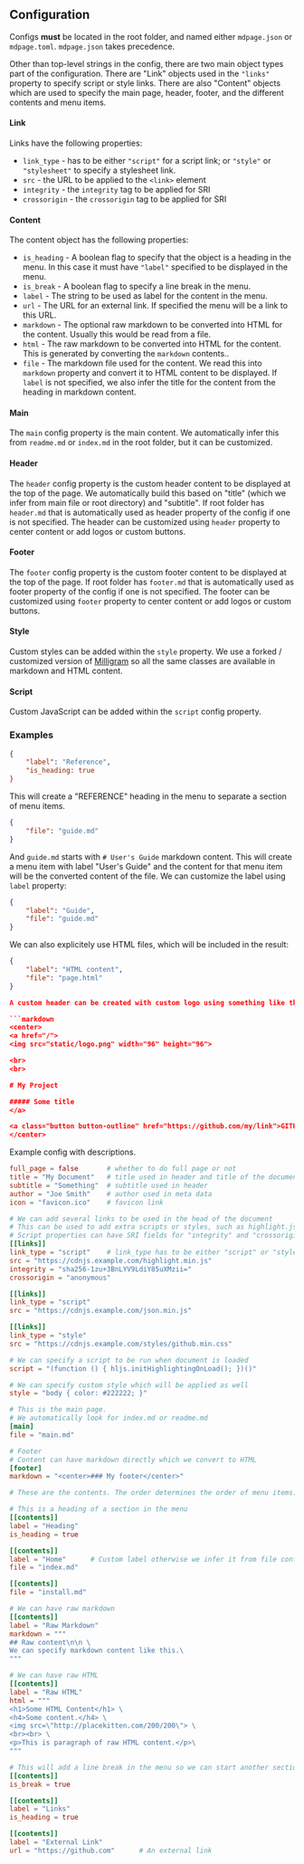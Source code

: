 ## Configuration

Configs **must** be located in the root folder, and named either `mdpage.json` or `mdpage.toml`. 
`mdpage.json` takes precedence.

Other than top-level strings in the config, there are two main object types part of the configuration.
There are "Link" objects used in the `"links"` property to specify script or style links.
There are also "Content" objects which are used to specify the main page, header, footer, and the different contents and menu items.

#### Link

Links have the following properties:

- `link_type` - has to be either `"script"` for a script link; or `"style"` or `"stylesheet"` to specify a stylesheet link.
- `src` - the URL to be applied to the `<link>` element
- `integrity` - the `integrity` tag to be applied for SRI
- `crossorigin` - the `crossorigin` tag to be applied for SRI

#### Content

The content object has the following properties:

- `is_heading` - A boolean flag to specify that the object is a heading in the menu. In this case it must have `"label"` specified to be displayed in the menu.
- `is_break` - A boolean flag to specify a line break in the menu.
- `label` - The string to be used as label for the content in the menu.
- `url` - The URL for an external link. If specified the menu will be a link to this URL.
- `markdown` - The optional raw markdown to be converted into HTML for the content. Usually this would be read from a file.
- `html` - The raw markdown to be converted into HTML for the content. This is generated by converting the `markdown` contents..
- `file` - The markdown file used for the content. We read this into `markdown` property and convert it to HTML content to be displayed. If `label` is not specified, we also infer the title for the content from the heading in markdown content.

#### Main

The `main` config property is the main content. We automatically infer this from `readme.md` or `index.md` in the root folder, but it can be customized.

#### Header

The `header` config property is the custom header content to be displayed at the top of the page. We automatically build this based on "title" (which we infer from main file or root directory) and "subtitle". If root folder has `header.md` that is automatically used as header property of the config if one is not specified. The header can be customized using `header` property to center content or add logos or custom buttons.

#### Footer

The `footer` config property is the custom footer content to be displayed at the top of the page. If root folder has `footer.md` that is automatically used as footer property of the config if one is not specified. The footer can be customized using `footer` property to center content or add logos or custom buttons.

#### Style

Custom styles can be added within the `style` property. We use a forked / customized version of [Milligram](https://milligram.io/) so all the same classes are available in markdown and HTML content.

#### Script

Custom JavaScript can be added within the `script` config property.

### Examples

```json
{
    "label": "Reference",
    "is_heading: true
}
```

This will create a "REFERENCE" heading in the menu to separate a section of menu items.

```json
{
    "file": "guide.md"
}
```

And `guide.md` starts with `# User's Guide` markdown content.
This will create a menu item with label "User's Guide" and the content for that menu item will be the converted content of the file. We can customize the label using `label` property:

```json
{
    "label": "Guide",
    "file": "guide.md"
}
```

We can also explicitely use HTML files, which will be included in the result:

```json
{
    "label": "HTML content",
    "file": "page.html"
}

A custom header can be created with custom logo using something like this in `header.md`:

```markdown
<center>
<a href="/">
<img src="static/logo.png" width="96" height="96">

<br>
<br>

# My Project

##### Some title
</a>

<a class="button button-outline" href="https://github.com/my/link">GITHUB</a>
</center>
```

Example config with descriptions.

```toml
full_page = false       # whether to do full page or not
title = "My Document"   # title used in header and title of the document
subtitle = "Something"  # subtitle used in header
author = "Joe Smith"    # author used in meta data 
icon = "favicon.ico"    # favicon link

# We can add several links to be used in the head of the document
# This can be used to add extra scripts or styles, such as highlight.js
# Script properties can have SRI fields for "integrity" and "crossorigin"
[[links]]
link_type = "script"    # link_type has to be either "script" or "style" or "stylesheet"
src = "https://cdnjs.example.com/highlight.min.js"
integrity = "sha256-1zu+3BnLYV9LdiY85uXMzii="
crossorigin = "anonymous"

[[links]]
link_type = "script"
src = "https://cdnjs.example.com/json.min.js"

[[links]]
link_type = "style"
src = "https://cdnjs.example.com/styles/github.min.css"

# We can specify a script to be run when document is loaded
script = "(function () { hljs.initHighlightingOnLoad(); })()"

# We can specify custom style which will be applied as well
style = "body { color: #222222; }"

# This is the main page. 
# We automatically look for index.md or readme.md
[main]
file = "main.md"

# Footer
# Content can have markdown directly which we convert to HTML
[footer]
markdown = "<center>### My footer</center>"

# These are the contents. The order determines the order of menu items.

# This is a heading of a section in the menu
[[contents]]
label = "Heading"
is_heading = true

[[contents]]
label = "Home"      # Custom label otherwise we infer it from file contents
file = "index.md"

[[contents]]
file = "install.md"

# We can have raw markdown
[[contents]]
label = "Raw Markdown"  
markdown = """
## Raw content\n\n \
We can specify markdown content like this.\
"""

# We can have raw HTML
[[contents]]
label = "Raw HTML"
html = """
<h1>Some HTML Content</h1> \
<h4>Some content.</h4> \
<img src=\"http://placekitten.com/200/200\"> \
<br><br> \
<p>This is paragraph of raw HTML content.</p>\
"""

# This will add a line break in the menu so we can start another section
[[contents]]
is_break = true

[[contents]]
label = "Links"
is_heading = true

[[contents]]
label = "External Link"
url = "https://github.com"      # An external link
```